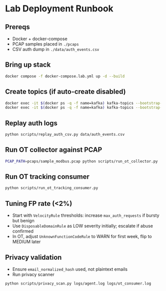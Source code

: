 # Lab Deployment Runbook

## Prereqs
- Docker + docker-compose
- PCAP samples placed in `./pcaps`
- CSV auth dump in `./data/auth_events.csv`

## Bring up stack
```bash
docker compose -f docker-compose.lab.yml up -d --build
```

## Create topics (if auto-create disabled)
```bash
docker exec -it $(docker ps -q -f name=kafka) kafka-topics --bootstrap-server kafka:9092 --create --topic auth-verification-events --partitions 12 --replication-factor 1
docker exec -it $(docker ps -q -f name=kafka) kafka-topics --bootstrap-server kafka:9092 --create --topic ot-network-events --partitions 24 --replication-factor 1
```

## Replay auth logs
```bash
python scripts/replay_auth_csv.py data/auth_events.csv
```

## Run OT collector against PCAP
```bash
PCAP_PATH=pcaps/sample_modbus.pcap python scripts/run_ot_collector.py
```

## Run OT tracking consumer
```bash
python scripts/run_ot_tracking_consumer.py
```

## Tuning FP rate (<2%)
- Start with `VelocityRule` thresholds: increase `max_auth_requests` if bursty but benign
- Use `DisposableDomainRule` as LOW severity initially; escalate if abuse confirmed
- In OT, adjust `UnknownFunctionCodeRule` to WARN for first week, flip to MEDIUM later

## Privacy validation
- Ensure `email_normalized_hash` used, not plaintext emails
- Run privacy scanner
```bash
python scripts/privacy_scan.py logs/agent.log logs/ot_consumer.log
```
